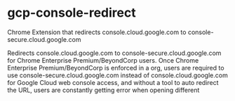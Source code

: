 # gcp-console-redirect
Chrome Extension that redirects console.cloud.google.com to console-secure.cloud.google.com

Redirects console.cloud.google.com to console-secure.cloud.google.com for Chrome Enterprise Premium/BeyondCorp users.
Once Chrome Enterprise Premium/BeyondCorp is enforced in a org, users are required to use console-secure.cloud.google.com instead of console.cloud.google.com for Google Cloud web console access, and without a tool to auto redirect the URL, users are constantly getting error when opening different 
